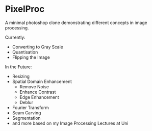 # PixelProc
A minimal photoshop clone demonstrating different concepts in image processing. 

Currently:
- Converting to Gray Scale
- Quantisation
- Flipping the Image

In the Future:
- Resizing
- Spatial Domain Enhancement
  - Remove Noise
  - Enhance Contrast
  - Edge Enhancement
  - Deblur
- Fourier Transform
- Seam Carving
- Segmentation
- and more based on my Image Processing Lectures at Uni
